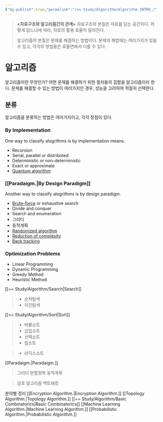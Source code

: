 ```yaml
---
{"dg-publish":true,"permalink":"/== Study/Algorithm/Algorithm INTRO_/","created":"2023-12-07T04:25:04.000+09:00","updated":"2025-01-14T15:33:43.000+09:00"}
---
```


>**<자료구조와 알고리즘간의 관계>**
>자료구조의 본질은 자료를 담는 공간이다.
>어떻게 담느냐에 따라, 자료의 활용 효율이 달라진다.
>
>알고리즘의 본질은 문제를 해결하는 방법이다.
>문제의 해법에는 여러가지가 있을 수 있고, 각각의 방법들은 효율면에서 다를 수 있다.

# 알고리즘

알고리즘이란 무엇인가?
어떤 문제를 해결하기 위한 절차들의 집합을 알고리즘이라 한다.
문제를 해결할 수 있는 방법이 여러가지인 경우, 성능을 고려하여 적절히 선택한다.

## 분류
알고리즘을 분류하는 방법은 여러가지이고, 각각 장점이 있다.

### By Implementation
One way to classify alogrithms is by implementation means.

- Recursion
- Serial, parallel or distributed
- Deterministic or non-deterministic
- Exact or approximate
- [Quantum algorithm](https://en.wikipedia.org/wiki/Quantum_algorithm "Quantum algorithm")

### [[Paradaigm.\|By Design Paradigm]]
Another way to classify alogrithms is by design paradigm.

- [Brute-force](https://en.wikipedia.org/wiki/Brute-force_search "Brute-force search") or exhaustive search
- Divide and conquer
- Search and enumeration
- 그리디
- 동적계획
- [Randomized algorithm](https://en.wikipedia.org/wiki/Randomized_algorithm)
- [Reduction of complexity](https://en.wikipedia.org/wiki/Reduction_(complexity) "Reduction (complexity)")
- [Back tracking](https://en.wikipedia.org/wiki/Back_tracking "Back tracking")

### Optimization Problems

- Linear Programming
- Dynamic Programming
- Greedy Method
- Heuristic Method


[[== Study/Algorithm/Search\|Search]]
>- 순차탐색
>- 이진탐색

[[== Study/Algorithm/Sort\|Sort]]
>- 버블소트
>- 삽입소트
>- 선택소트
>- 힙소트

>- 라딕스소트

[[Paradaigm.\|Paradaigm.]]
>그리디
>분할정복
>동적계획

>암호 알고리즘
>백트래킹

분야별 정리
[[Encryption Algorithm.\|Encryption Algorithm.]]
[[Topology Algorithm.\|Topology Algorithm.]]
[[== Study/Algorithm/Basic Combinatorics\|Basic Combinatorics]]
[[Machine Learning Algorithm.\|Machine Learning Algorithm.]]
[[Probabilistic Algorithm.\|Probabilistic Algorithm.]]
